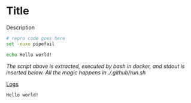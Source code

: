 # Title

Description

```bash
# repro code goes here
set -euxo pipefail

echo Hello world!
```

*The script above is extracted, executed by bash in docker, and stdout is inserted below.  All the magic happens in ./.github/run.sh*

[Logs](https://github.com/cspotcode/repros/runs/71559461)

```output
Hello world!
```